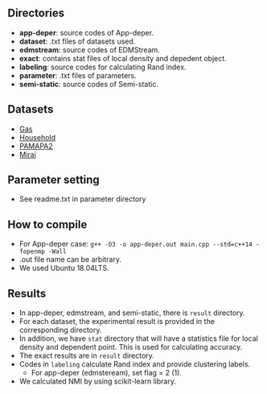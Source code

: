 ## Directories
* **app-deper**: source codes of App-deper.
* **dataset**: .txt files of datasets used.
* **edmstream**: source codes of EDMStream.
* **exact**: contains stat files of local density and depedent object.
* **labeling**: source codes for calculating Rand index.
* **parameter**: .txt files of parameters.
* **semi-static**: source codes of Semi-static.

## Datasets
* [Gas](https://archive.ics.uci.edu/ml/datasets/Gas+sensor+array+under+dynamic+gas+mixtures)
* [Household](https://archive.ics.uci.edu/ml/datasets/Individual+household+electric+power+consumption)
* [PAMAPA2](https://archive.ics.uci.edu/ml/datasets/PAMAP2+Physical+Activity+Monitoring)
* [Mirai](https://archive.ics.uci.edu/ml/datasets/Kitsune+Network+Attack+Dataset)

## Parameter setting
* See readme.txt in parameter directory

## How to compile
* For App-deper case: `g++ -O3 -o app-deper.out main.cpp --std=c++14 -fopenmp -Wall`
* .out file name can be arbitrary.
* We used Ubuntu 18.04LTS.

## Results
* In app-deper, edmstream, and semi-static, there is `result` directory.
* For each dataset, the experimental result is provided in the corresponding directory.
* In addition, we have `stat` directory that will have a statistics file for local density and dependent point.
This is used for calculating accuracy.
* The exact results are in `result` directory.
* Codes in `labeling` calculate Rand index and provide clustering labels.
    * For app-deper (edmsteream), set flag = 2 (1).
* We calculated NMI by using scikit-learn library.